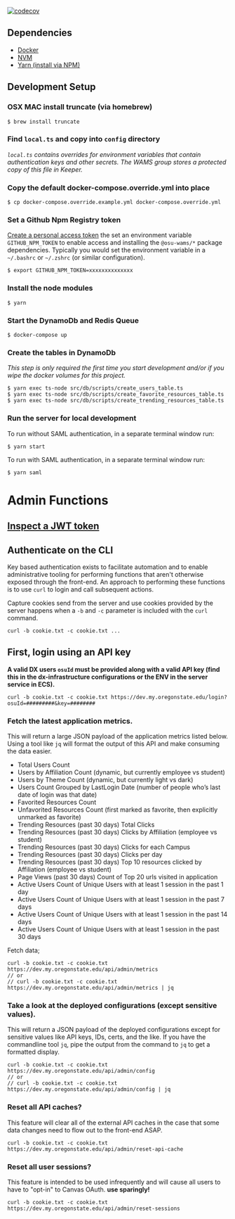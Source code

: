 [![codecov](https://codecov.io/gh/osu-wams/dx-server/branch/master/graph/badge.svg)](https://codecov.io/gh/osu-wams/dx-server)

## Dependencies

- [Docker](https://docs.docker.com/install/)
- [NVM](https://github.com/nvm-sh/nvm#installation-and-update)
- [Yarn (install via NPM)](https://yarnpkg.com/en/docs/install#alternatives-stable)

## Development Setup

### OSX MAC install truncate (via homebrew)

    $ brew install truncate

### Find `local.ts` and copy into `config` directory

_`local.ts` contains overrides for environment variables that contain authentication keys and other secrets. The WAMS group stores a protected copy of this file in Keeper._

### Copy the default docker-compose.override.yml into place

    $ cp docker-compose.override.example.yml docker-compose.override.yml

### Set a Github Npm Registry token

[Create a personal access token](https://help.github.com/en/github/managing-packages-with-github-packages/configuring-npm-for-use-with-github-packages#authenticating-with-a-personal-access-token) the set an environment variable `GITHUB_NPM_TOKEN` to enable access and installing the `@osu-wams/*` package dependencies. Typically you would set the environment variable in a `~/.bashrc` or `~/.zshrc` (or similar configuration).

    $ export GITHUB_NPM_TOKEN=xxxxxxxxxxxxxx

### Install the node modules

    $ yarn

### Start the DynamoDb and Redis Queue

    $ docker-compose up

### Create the tables in DynamoDb

_This step is only required the first time you start development and/or if you wipe the docker volumes for this project._

    $ yarn exec ts-node src/db/scripts/create_users_table.ts
    $ yarn exec ts-node src/db/scripts/create_favorite_resources_table.ts
    $ yarn exec ts-node src/db/scripts/create_trending_resources_table.ts

### Run the server for local development

To run without SAML authentication, in a separate terminal window run:

    $ yarn start

To run with SAML authentication, in a separate terminal window run:

    $ yarn saml

# Admin Functions

## [Inspect a JWT token](support/README.md)

## Authenticate on the CLI

Key based authentication exists to facilitate automation and to enable administrative
tooling for performing functions that aren't otherwise exposed through the front-end. An
approach to performing these functions is to use `curl` to login and call subsequent actions.

Capture cookies send from the server and use cookies provided by the server happens when a `-b` and `-c` parameter is included with the `curl` command.

`curl -b cookie.txt -c cookie.txt ...`

## First, login using an API key

**A valid DX users `osuId` must be provided along with a valid API key (find this in the dx-infrastructure configurations or the ENV in the server service in ECS).**

    curl -b cookie.txt -c cookie.txt https://dev.my.oregonstate.edu/login?osuId=#########&key=########

### Fetch the latest application metrics.

This will return a large JSON payload of the application metrics listed below. Using a tool like
`jq` will format the output of this API and make consuming the data easier.

- Total Users Count
- Users by Affiliation Count (dynamic, but currently employee vs student)
- Users by Theme Count (dynamic, but currently light vs dark)
- Users Count Grouped by LastLogin Date (number of people who’s last date of login was that date)
- Favorited Resources Count
- Unfavorited Resources Count (first marked as favorite, then explicitly unmarked as favorite)
- Trending Resources (past 30 days) Total Clicks
- Trending Resources (past 30 days) Clicks by Affiliation (employee vs student)
- Trending Resources (past 30 days) Clicks for each Campus
- Trending Resources (past 30 days) Clicks per day
- Trending Resources (past 30 days) Top 10 resources clicked by Affiliation (employee vs student)
- Page Views (past 30 days) Count of Top 20 urls visited in application
- Active Users Count of Unique Users with at least 1 session in the past 1 day
- Active Users Count of Unique Users with at least 1 session in the past 7 days
- Active Users Count of Unique Users with at least 1 session in the past 14 days
- Active Users Count of Unique Users with at least 1 session in the past 30 days

Fetch data;

    curl -b cookie.txt -c cookie.txt https://dev.my.oregonstate.edu/api/admin/metrics
    // or
    // curl -b cookie.txt -c cookie.txt https://dev.my.oregonstate.edu/api/admin/metrics | jq

### Take a look at the deployed configurations (except sensitive values).

This will return a JSON payload of the deployed configurations except for sensitive values like API keys, IDs, certs, and the like. If you have the commandline
tool `jq`, pipe the output from the command to `jq` to get a formatted display.

    curl -b cookie.txt -c cookie.txt https://dev.my.oregonstate.edu/api/admin/config
    // or
    // curl -b cookie.txt -c cookie.txt https://dev.my.oregonstate.edu/api/admin/config | jq

### Reset all API caches?

This feature will clear all of the external API caches in the case that some data changes need to flow out to the front-end ASAP.

    curl -b cookie.txt -c cookie.txt https://dev.my.oregonstate.edu/api/admin/reset-api-cache

### Reset all user sessions?

This feature is intended to be used infrequently and will cause all users to have to "opt-in" to Canvas OAuth. **use sparingly!**

    curl -b cookie.txt -c cookie.txt https://dev.my.oregonstate.edu/api/admin/reset-sessions
